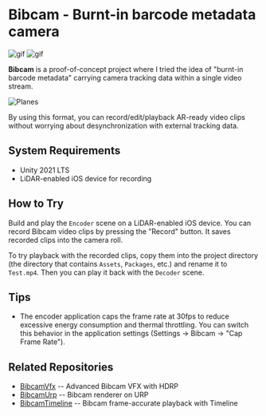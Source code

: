 Bibcam - Burnt-in barcode metadata camera
=========================================

![gif](https://user-images.githubusercontent.com/343936/142789278-4ede7318-e789-4d32-ad99-06ff90e91b20.gif)
![gif](https://user-images.githubusercontent.com/343936/142789286-f7ba3b96-c176-4687-aa58-170f2e166855.gif)

**Bibcam** is a proof-of-concept project where I tried the idea of "burnt-in
barcode metadata" carrying camera tracking data within a single video stream.

![Planes](https://user-images.githubusercontent.com/343936/142789292-9bba9330-0fa0-49f8-b270-9bcefe326278.png)

By using this format, you can record/edit/playback AR-ready video clips without
worrying about desynchronization with external tracking data.

System Requirements
-------------------

- Unity 2021 LTS
- LiDAR-enabled iOS device for recording

How to Try
----------

Build and play the `Encoder` scene on a LiDAR-enabled iOS device. You can
record Bibcam video clips by pressing the "Record" button. It saves recorded
clips into the camera roll.

To try playback with the recorded clips, copy them into the project directory
(the directory that contains `Assets`, `Packages`, etc.) and rename it to
`Test.mp4`. Then you can play it back with the `Decoder` scene.

Tips
----

- The encoder application caps the frame rate at 30fps to reduce excessive
  energy consumption and thermal throttling. You can switch this behavior in
  the application settings (Settings -> Bibcam -> "Cap Frame Rate").

Related Repositories
--------------------

- [BibcamVfx] -- Advanced Bibcam VFX with HDRP
- [BibcamUrp] -- Bibcam renderer on URP
- [BibcamTimeline] -- Bibcam frame-accurate playback with Timeline

[BibcamVfx]: https://github.com/keijiro/BibcamVfx
[BibcamUrp]: https://github.com/keijiro/BibcamUrp
[BibcamTimeline]: https://github.com/keijiro/BibcamTimeline

